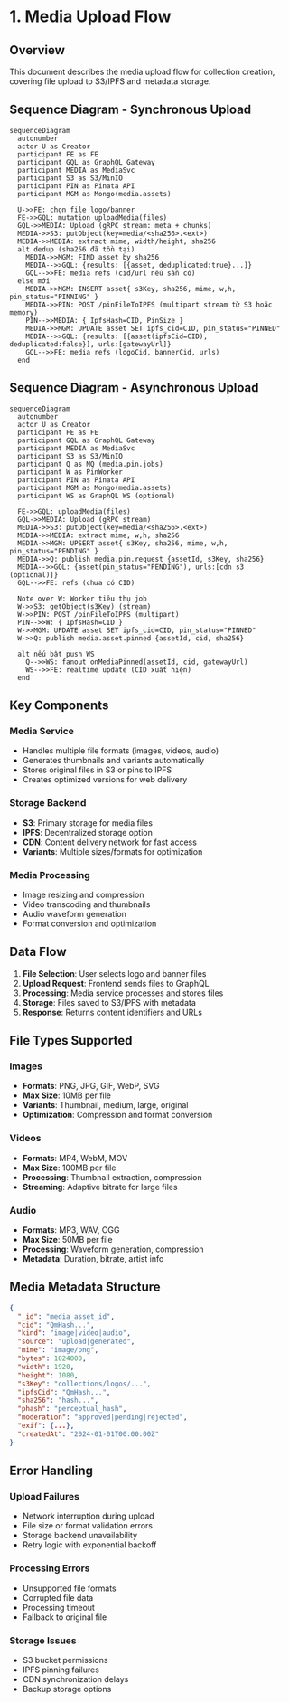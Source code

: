# 1. Media Upload Flow

## Overview

This document describes the media upload flow for collection creation, covering file upload to S3/IPFS and metadata storage.

## Sequence Diagram - Synchronous Upload

```mermaid
sequenceDiagram
  autonumber
  actor U as Creator
  participant FE as FE
  participant GQL as GraphQL Gateway
  participant MEDIA as MediaSvc
  participant S3 as S3/MinIO
  participant PIN as Pinata API
  participant MGM as Mongo(media.assets)

  U->>FE: chọn file logo/banner
  FE->>GQL: mutation uploadMedia(files)
  GQL->>MEDIA: Upload (gRPC stream: meta + chunks)
  MEDIA->>S3: putObject(key=media/<sha256>.<ext>)
  MEDIA->>MEDIA: extract mime, width/height, sha256
  alt dedup (sha256 đã tồn tại)
    MEDIA->>MGM: FIND asset by sha256
    MEDIA-->>GQL: {results: [{asset, deduplicated:true}...]}
    GQL-->>FE: media refs (cid/url nếu sẵn có)
  else mới
    MEDIA->>MGM: INSERT asset{ s3Key, sha256, mime, w,h, pin_status="PINNING" }
    MEDIA->>PIN: POST /pinFileToIPFS (multipart stream từ S3 hoặc memory)
    PIN-->>MEDIA: { IpfsHash=CID, PinSize }
    MEDIA->>MGM: UPDATE asset SET ipfs_cid=CID, pin_status="PINNED"
    MEDIA-->>GQL: {results: [{asset(ipfsCid=CID), deduplicated:false}], urls:[gatewayUrl]}
    GQL-->>FE: media refs (logoCid, bannerCid, urls)
  end
```

## Sequence Diagram - Asynchronous Upload

```mermaid
sequenceDiagram
  autonumber
  actor U as Creator
  participant FE as FE
  participant GQL as GraphQL Gateway
  participant MEDIA as MediaSvc
  participant S3 as S3/MinIO
  participant Q as MQ (media.pin.jobs)
  participant W as PinWorker
  participant PIN as Pinata API
  participant MGM as Mongo(media.assets)
  participant WS as GraphQL WS (optional)

  FE->>GQL: uploadMedia(files)
  GQL->>MEDIA: Upload (gRPC stream)
  MEDIA->>S3: putObject(key=media/<sha256>.<ext>)
  MEDIA->>MEDIA: extract mime, w,h, sha256
  MEDIA->>MGM: UPSERT asset{ s3Key, sha256, mime, w,h, pin_status="PENDING" }
  MEDIA->>Q: publish media.pin.request {assetId, s3Key, sha256}
  MEDIA-->>GQL: {asset(pin_status="PENDING"), urls:[cdn s3 (optional)]}
  GQL-->>FE: refs (chưa có CID)

  Note over W: Worker tiêu thụ job
  W->>S3: getObject(s3Key) (stream)
  W->>PIN: POST /pinFileToIPFS (multipart)
  PIN-->>W: { IpfsHash=CID }
  W->>MGM: UPDATE asset SET ipfs_cid=CID, pin_status="PINNED"
  W->>Q: publish media.asset.pinned {assetId, cid, sha256}

  alt nếu bật push WS
    Q-->>WS: fanout onMediaPinned(assetId, cid, gatewayUrl)
    WS-->>FE: realtime update (CID xuất hiện)
  end
```

## Key Components

### Media Service
- Handles multiple file formats (images, videos, audio)
- Generates thumbnails and variants automatically
- Stores original files in S3 or pins to IPFS
- Creates optimized versions for web delivery

### Storage Backend
- **S3**: Primary storage for media files
- **IPFS**: Decentralized storage option
- **CDN**: Content delivery network for fast access
- **Variants**: Multiple sizes/formats for optimization

### Media Processing
- Image resizing and compression
- Video transcoding and thumbnails
- Audio waveform generation
- Format conversion and optimization

## Data Flow

1. **File Selection**: User selects logo and banner files
2. **Upload Request**: Frontend sends files to GraphQL
3. **Processing**: Media service processes and stores files
4. **Storage**: Files saved to S3/IPFS with metadata
5. **Response**: Returns content identifiers and URLs

## File Types Supported

### Images
- **Formats**: PNG, JPG, GIF, WebP, SVG
- **Max Size**: 10MB per file
- **Variants**: Thumbnail, medium, large, original
- **Optimization**: Compression and format conversion

### Videos
- **Formats**: MP4, WebM, MOV
- **Max Size**: 100MB per file
- **Processing**: Thumbnail extraction, compression
- **Streaming**: Adaptive bitrate for large files

### Audio
- **Formats**: MP3, WAV, OGG
- **Max Size**: 50MB per file
- **Processing**: Waveform generation, compression
- **Metadata**: Duration, bitrate, artist info

## Media Metadata Structure

```json
{
  "_id": "media_asset_id",
  "cid": "QmHash...",
  "kind": "image|video|audio",
  "source": "upload|generated",
  "mime": "image/png",
  "bytes": 1024000,
  "width": 1920,
  "height": 1080,
  "s3Key": "collections/logos/...",
  "ipfsCid": "QmHash...",
  "sha256": "hash...",
  "phash": "perceptual_hash",
  "moderation": "approved|pending|rejected",
  "exif": {...},
  "createdAt": "2024-01-01T00:00:00Z"
}
```

## Error Handling

### Upload Failures
- Network interruption during upload
- File size or format validation errors
- Storage backend unavailability
- Retry logic with exponential backoff

### Processing Errors
- Unsupported file formats
- Corrupted file data
- Processing timeout
- Fallback to original file

### Storage Issues
- S3 bucket permissions
- IPFS pinning failures
- CDN synchronization delays
- Backup storage options